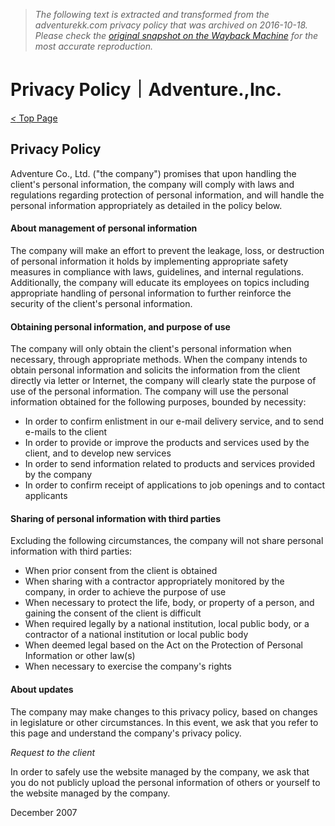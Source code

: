 > *The following text is extracted and transformed from the adventurekk.com privacy policy that was archived on 2016-10-18. Please check the [original snapshot on the Wayback Machine](https://web.archive.org/web/20161018055002id_/http%3A//adventurekk.com/privacy-policy.html) for the most accurate reproduction.*

# Privacy Policy｜Adventure.,Inc.

[_<_ Top Page](http://en.adventurekk.com/)

## Privacy Policy

Adventure Co., Ltd. ("the company") promises that upon handling the client's personal information, the company will comply with laws and regulations regarding protection of personal information, and will handle the personal information appropriately as detailed in the policy below.

#### About management of personal information

The company will make an effort to prevent the leakage, loss, or destruction of personal information it holds by implementing appropriate safety measures in compliance with laws, guidelines, and internal regulations. Additionally, the company will educate its employees on topics including appropriate handling of personal information to further reinforce the security of the client's personal information.

#### Obtaining personal information, and purpose of use

The company will only obtain the client's personal information when necessary, through appropriate methods. When the company intends to obtain personal information and solicits the information from the client directly via letter or Internet, the company will clearly state the purpose of use of the personal information. The company will use the personal information obtained for the following purposes, bounded by necessity:

  * In order to confirm enlistment in our e-mail delivery service, and to send e-mails to the client
  * In order to provide or improve the products and services used by the client, and to develop new services
  * In order to send information related to products and services provided by the company
  * In order to confirm receipt of applications to job openings and to contact applicants



#### Sharing of personal information with third parties

Excluding the following circumstances, the company will not share personal information with third parties:

  * When prior consent from the client is obtained
  * When sharing with a contractor appropriately monitored by the company, in order to achieve the purpose of use
  * When necessary to protect the life, body, or property of a person, and gaining the consent of the client is difficult
  * When required legally by a national institution, local public body, or a contractor of a national institution or local public body
  * When deemed legal based on the Act on the Protection of Personal Information or other law(s)
  * When necessary to exercise the company's rights



#### About updates

The company may make changes to this privacy policy, based on changes in legislature or other circumstances. In this event, we ask that you refer to this page and understand the company's privacy policy.

*Request to the client*

In order to safely use the website managed by the company, we ask that you do not publicly upload the personal information of others or yourself to the website managed by the company.

December 2007
